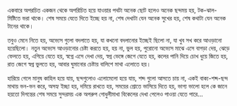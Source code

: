 একবারে অপরচিত একজন থেকে অপরিচিত হয়ে যাওয়ার পথটা অনেক ছোট হলেও অনেক ছন্দময় হয়, টক-ঝাল-মিষ্টিতে ভরা থাকে। শেষ সময়ে যেতে দিতে ইচ্ছে হয় না, শেষ দেখাটা যেন অনেক সুখের হয়, শেষ কথাটা যেন অনেক টানের থাকে।

তবুও মেনে নিতে হয়, অভ্যেস গুলো বদলাতে হয়, যা কখনো বদলানোর ইচ্ছেই ছিলো না, যা খুব সখ করে আওড়ানো হয়েছিলো। নতুন অভ্যেস আওড়ানোর চেষ্টা করতে হয়, হয় না, ভুল হয়, পুরোনো অভ্যেস মাঝে এসে বাগড়া দেয়, ঝেড়ে ফেলতে হয়, এগিয়ে যেতে হয়, স্বপ্নে এসে দেখা দেয়, স্বপ্ন ভেঙ্গে জেগে যেতে হয়, কলের পানি দিয়ে চোখ ধুয়ে জিতে হয়, রাত জেগে স্বপ্ন ভুলতে হয়, আবার ঘুমানোর চেষ্টায় বালিশে মাথা এলোতে হয়।

হারিয়ে গেলে মানুষ কাহিল হয়ে যায়, ছন্দগুলোও এলোমেলো হয়ে যায়, শব্দ গুলো আসতে চায় না, একই বাক্য-শব্দ-ছন্দ মাথায় ভন-ভন করে, অসহ্য ইচ্ছা হয়, দমিয়ে রাখতে হয়, সময়ের শ্রোতে ভাসিয়ে দিতে হয়, ভাগ্য ভালো হলে কে জানে হয়তো দিগন্তের শেষ সময়ে সুন্দরময় এক অপরুপ গোধুলীমাখা বিকেলের দেখা পেলেও পাওয়া যেতে পারে...